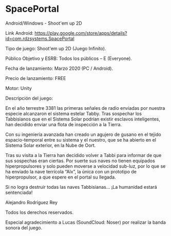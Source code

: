 # SpacePortal
Android/Windows - Shoot'em up 2D

Link Android: https://play.google.com/store/apps/details?id=com.rdzsystems.SpacePortal

Tipo de juego: Shoot'em up 2D (Juego Infinito).

Público Objetivo y ESRB: Todos los públicos – E (Everyone).

Fecha de lanzamiento: Marzo 2020 (PC / Android).

Precio de lanzamiento: FREE

Motor: Unity

Descripción del juego:

En el año terrestre 3381 las primeras señales de radio enviadas por nuestra especie alcanzaron el sistema estelar Tabby. Tras sospechar los Tabbisianos que en el Sistema Solar podrían existir esclavos inteligentes, han decidido enviar una flota de inspección a la Tierra.

Con su ingeniería avanzada han creado un agujero de gusano en el tejido espacio-temporal entre su sistema y el nuestro, que se ha abierto en el Sistema Solar exterior, en la Nube de Oort.

Tras su visita a la Tierra han decidido volver a Tabbi para informar de que sus sospechas eran ciertas. Por suerte sus naves no tienen equipados hiperpropulsores y solo pueden moverse a velocidad sub-luz, por lo que se ha enviado la nave terrícola “Alx”, la única con un prototipo de hiperpropulsor, a que espere en el portal su llegada.

Si no logra destruir todas las naves Tabbisianas…
¡La humanidad estará sentenciada!

Alejandro Rodríguez Rey

Todos los derechos reservados.

Especial agradecimiento a Lucas (SoundCloud: Noser) por realizar la banda sonora del juego.
